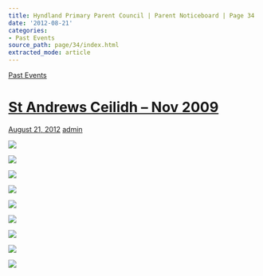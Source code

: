 ```yaml
---
title: Hyndland Primary Parent Council | Parent Noticeboard | Page 34
date: '2012-08-21'
categories:
- Past Events
source_path: page/34/index.html
extracted_mode: article
---
```

[Past Events](category/past-events/)

# [St Andrews Ceilidh – Nov 2009](past-events/st-andrews-ceilidh-nov-2009/)

[August 21, 2012](past-events/st-andrews-ceilidh-nov-2009/) [admin](author/admin/)

[![](/assets/images/2012/08/p1010004-2-150x150.jpg)](/assets/images/2012/08/p1010004-2.jpg)

[![](/assets/images/2012/08/p1010007-150x150.jpg)](/assets/images/2012/08/p1010007.jpg)

[![](/assets/images/2012/08/p1010010-150x150.jpg)](/assets/images/2012/08/p1010010.jpg)

[![](/assets/images/2012/08/p1010036-150x150.jpg)](/assets/images/2012/08/p1010036.jpg)

[![](/assets/images/2012/08/p1010040-150x150.jpg)](/assets/images/2012/08/p1010040.jpg)

[![](/assets/images/2012/08/p1010042-150x150.jpg)](/assets/images/2012/08/p1010042.jpg)

[![](/assets/images/2012/08/p1010046-150x150.jpg)](/assets/images/2012/08/p1010046.jpg)

[![](/assets/images/2012/08/p1010047-150x150.jpg)](/assets/images/2012/08/p1010047.jpg)

[![](/assets/images/2012/08/p1010060-150x150.jpg)](/assets/images/2012/08/p1010060.jpg)
